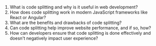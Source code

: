 

1. What is code splitting and why is it useful in web development?
2. How does code splitting work in modern JavaScript frameworks like React or Angular?
3. What are the benefits and drawbacks of code splitting?
4. Can code splitting help improve website performance, and if so, how?
5. How can developers ensure that code splitting is done effectively and doesn't negatively impact user experience?